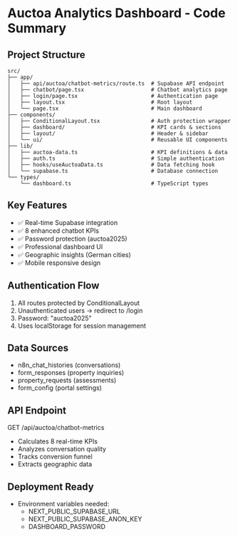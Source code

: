 # Auctoa Analytics Dashboard - Code Summary

## Project Structure
```
src/
├── app/
│   ├── api/auctoa/chatbot-metrics/route.ts  # Supabase API endpoint
│   ├── chatbot/page.tsx                     # Chatbot analytics page
│   ├── login/page.tsx                       # Authentication page
│   ├── layout.tsx                           # Root layout
│   └── page.tsx                             # Main dashboard
├── components/
│   ├── ConditionalLayout.tsx                # Auth protection wrapper
│   ├── dashboard/                           # KPI cards & sections
│   ├── layout/                              # Header & sidebar
│   └── ui/                                  # Reusable UI components
├── lib/
│   ├── auctoa-data.ts                       # KPI definitions & data
│   ├── auth.ts                              # Simple authentication
│   ├── hooks/useAuctoaData.ts               # Data fetching hook
│   └── supabase.ts                          # Database connection
└── types/
    └── dashboard.ts                         # TypeScript types

```

## Key Features
- ✅ Real-time Supabase integration
- ✅ 8 enhanced chatbot KPIs
- ✅ Password protection (auctoa2025)
- ✅ Professional dashboard UI
- ✅ Geographic insights (German cities)
- ✅ Mobile responsive design

## Authentication Flow
1. All routes protected by ConditionalLayout
2. Unauthenticated users → redirect to /login
3. Password: "auctoa2025" 
4. Uses localStorage for session management

## Data Sources
- n8n_chat_histories (conversations)
- form_responses (property inquiries) 
- property_requests (assessments)
- form_config (portal settings)

## API Endpoint
GET /api/auctoa/chatbot-metrics
- Calculates 8 real-time KPIs
- Analyzes conversation quality
- Tracks conversion funnel
- Extracts geographic data

## Deployment Ready
- Environment variables needed:
  - NEXT_PUBLIC_SUPABASE_URL
  - NEXT_PUBLIC_SUPABASE_ANON_KEY
  - DASHBOARD_PASSWORD